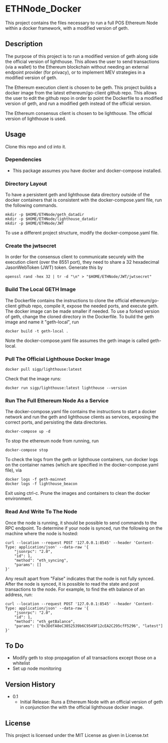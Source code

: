 # ETHNode_Docker

This project contains the files necessary to run a full POS Ethereum Node within a docker framework, with a modified version of geth. 

## Description

The purpose of this project is to run a modified version of geth along side the official version of lighthouse. This allows the user to send transactions (via a wallet) to the Ethereum blockchain without needing an external endpoint provider (for privacy), or to implement MEV strategies in a modified version of geth. 

The Ethereum execution client is chosen to be geth. This project builds a docker image from the latest ethereum/go-client github repo. This allows the user to edit the github repo in order to point the Dockerfile to a modified version of geth, and run a modified geth instead of the official version. 

The Ethereum consensus client is chosen to be lighthouse. The official version of lighthouse is used. 


## Usage

Clone this repo and cd into it. 

### Dependencies

* This package assumes you have docker and docker-compose installed. 

### Directory Layout 

To have a persistent geth and lighthouse data directory outside of the docker containers that is consistent with the docker-compose.yaml file, run the following commands. 
```
mkdir -p $HOME/ETHNode/geth_datadir 
mkdir -p $HOME/ETHNode/lighthouse_datadir 
mkdir -p $HOME/ETHNode/JWT 
```

To use a different project structure, modify the docker-compose.yaml file. 

### Create the jwtsecret

In order for the consensus client to communicate securely with the execution client (over the 8551 port), they need to share a 32 hexadecimal JasonWebToken (JWT) token. Generate this by 

```
openssl rand -hex 32 | tr -d "\n" > "$HOME/ETHNode/JWT/jwtsecret"
```

### Build The Local GETH Image 

The Dockerfile contains the instructions to clone the official ethereum/go-client github repo, compile it, expose the needed ports, and execute geth. The docker image can be made smaller if needed. To use a forked version of geth, change the cloned directory in the Dockerfile. To build the geth image and name it "geth-local", run  

```
docker build -t geth-local . 
```

Note the docker-compose.yaml file assumes the geth image is called geth-local. 

### Pull The Official Lighthouse Docker Image

```
docker pull sigp/lighthouse:latest
```

Check that the image runs: 

```
docker run sigp/lighthouse:latest lighthouse --version 
```

### Run The Full Ethereum Node As a Service 

The docker-compose.yaml file contains the instructions to start a docker network and run the geth and lighthouse clients as services, exposing the correct ports, and persisting the data directories.

```
docker-compose up -d 
```

To stop the ethereum node from running, run
```
docker-compose stop
```

To check the logs from the geth or lighthouse containers, run docker logs on the container names (which are specified in the docker-compose.yaml file), via 
```
docker logs -f geth-mainnet 
docker logs -f lighthouse_beacon
```

Exit using ctrl-c. Prune the images and containers to clean the docker environment. 

### Read And Write To The Node

Once the node is running, it should be possible to send commands to the RPC endpoint. To determine if your node is synced, run the following on the machine where the node is hosted:
```
curl --location --request POST '127.0.0.1:8545' --header 'Content-Type: application/json' --data-raw '{
	"jsonrpc": "2.0",
	"id": 1,
	"method": "eth_syncing",
	"params": []          	 
}'
```

Any result apart from "False" indicates that the node is not fully synced. After the node is synced, it is possible to read the state and post transactions to the node. For example, to find the eth balance of an address, run:
```
curl --location --request POST '127.0.0.1:8545' --header 'Content-Type: application/json' --data-raw '{
	"jsonrpc": "2.0",
	"id": 1,
	"method": "eth_getBalance",
	"params": ["0x3DdfA8eC3052539b6C9549F12cEA2C295cfF5296", "latest"]
}'
```


## To Do

* Modify geth to stop propagation of all transactions except those on a whitelist
* Set up node monitoring 



## Version History

* 0.1
    * Initial Release: Runs a Ethereum Node with an official version of geth in conjunction the with the official lighthouse docker image.  

## License

This project is licensed under the MIT License as given in License.txt

